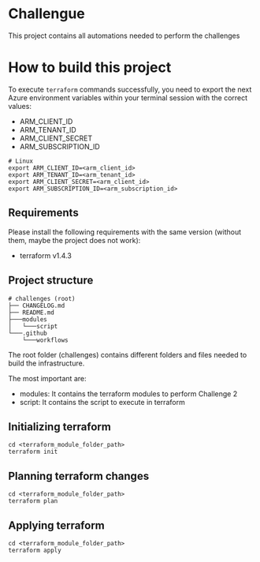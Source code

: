 # Challengue

This project contains all automations needed to perform the challenges

# How to build this project

To execute `terraform` commands successfully, you need to export the next Azure environment variables within your
terminal session with the correct values:

* ARM_CLIENT_ID
* ARM_TENANT_ID
* ARM_CLIENT_SECRET
* ARM_SUBSCRIPTION_ID

```text
# Linux
export ARM_CLIENT_ID=<arm_client_id>
export ARM_TENANT_ID=<arm_tenant_id>
export ARM_CLIENT_SECRET=<arm_client_id>
export ARM_SUBSCRIPTION_ID=<arm_subscription_id>
```

## Requirements

Please install the following requirements with the same version (without them, maybe the project does not work):

* terraform v1.4.3

## Project structure

```text
# challenges (root)
├── CHANGELOG.md
├── README.md
├───modules
│   └───script
└───.github
    └───workflows
```

The root folder (challenges) contains different folders and files needed to build the infrastructure.

The most important are:

* modules: It contains the terraform modules to perform Challenge 2
* script: It contains the script to execute in terraform

## Initializing terraform

```text
cd <terraform_module_folder_path>
terraform init
```

## Planning terraform changes

```text
cd <terraform_module_folder_path>
terraform plan
```

## Applying terraform

```text
cd <terraform_module_folder_path>
terraform apply
```